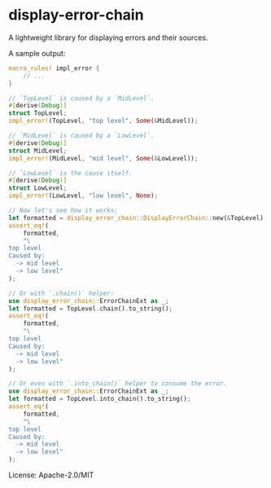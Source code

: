 # display-error-chain

<!-- cargo-rdme start -->

A lightweight library for displaying errors and their sources.

A sample output:

```rust
macro_rules! impl_error {
    // ...
}

// `TopLevel` is caused by a `MidLevel`.
#[derive(Debug)]
struct TopLevel;
impl_error!(TopLevel, "top level", Some(&MidLevel));

// `MidLevel` is caused by a `LowLevel`.
#[derive(Debug)]
struct MidLevel;
impl_error!(MidLevel, "mid level", Some(&LowLevel));

// `LowLevel` is the cause itself.
#[derive(Debug)]
struct LowLevel;
impl_error!(LowLevel, "low level", None);

// Now let's see how it works:
let formatted = display_error_chain::DisplayErrorChain::new(&TopLevel).to_string();
assert_eq!(
    formatted,
    "\
top level
Caused by:
  -> mid level
  -> low level"
);

// Or with `.chain()` helper:
use display_error_chain::ErrorChainExt as _;
let formatted = TopLevel.chain().to_string();
assert_eq!(
    formatted,
    "\
top level
Caused by:
  -> mid level
  -> low level"
);

// Or even with `.into_chain()` helper to consume the error.
use display_error_chain::ErrorChainExt as _;
let formatted = TopLevel.into_chain().to_string();
assert_eq!(
    formatted,
    "\
top level
Caused by:
  -> mid level
  -> low level"
);
```

<!-- cargo-rdme end -->

License: Apache-2.0/MIT
